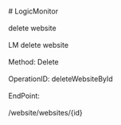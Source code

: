 <br>#     LogicMonitor</br>
<br>delete website</br>
<br>LM delete website</br>
<br>Method: Delete</br>
<br>OperationID: deleteWebsiteById</br>
<br>EndPoint:</br>
<br>/website/websites/{id}</br>
